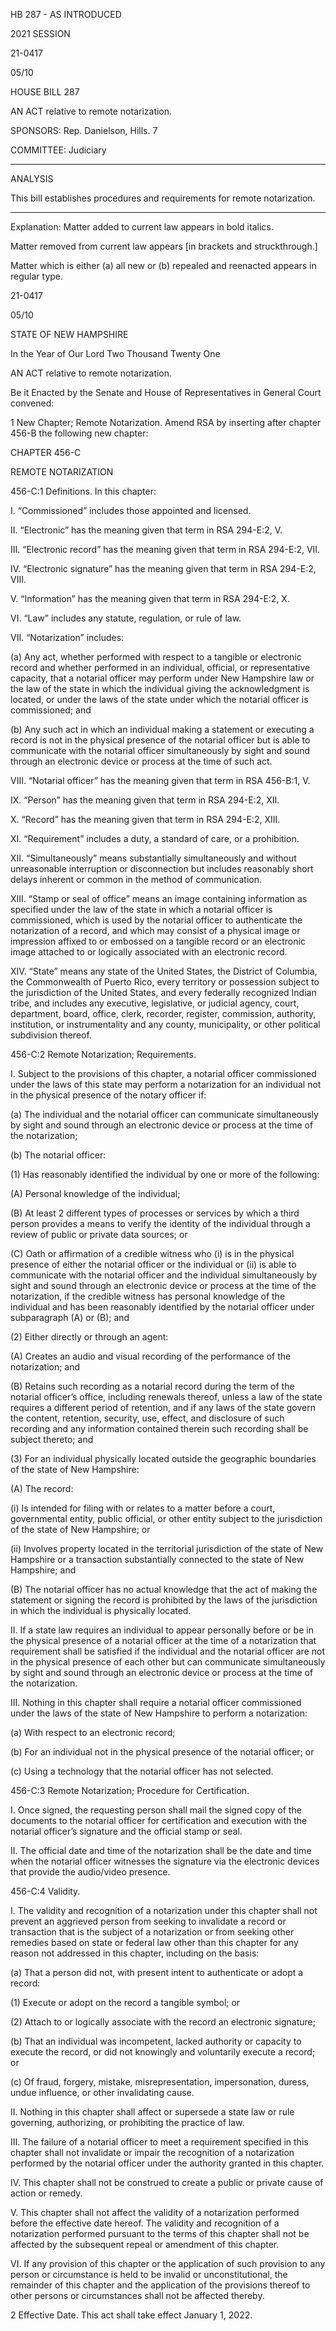  HB 287 - AS INTRODUCED

 

 

2021 SESSION

 21-0417

 05/10

 

HOUSE BILL 287

 

AN ACT relative to remote notarization.

 

SPONSORS: Rep. Danielson, Hills. 7

 

COMMITTEE: Judiciary

 

-----------------------------------------------------------------

 

ANALYSIS

 

 This bill establishes procedures and requirements for remote notarization.

 

- - - - - - - - - - - - - - - - - - - - - - - - - - - - - - - - - - - - - - - - - - - - - - - - - - - - - - - - - - - - - - - - - - - - - - - - - - - 

 

Explanation: Matter added to current law appears in bold italics.

 Matter removed from current law appears [in brackets and struckthrough.]

 Matter which is either (a) all new or (b) repealed and reenacted appears in regular type.

 21-0417

 05/10

 

STATE OF NEW HAMPSHIRE

 

In the Year of Our Lord Two Thousand Twenty One

 

AN ACT relative to remote notarization.

 

Be it Enacted by the Senate and House of Representatives in General Court convened:

 

 1 New Chapter; Remote Notarization. Amend RSA by inserting after chapter 456-B the following new chapter:

CHAPTER 456-C

REMOTE NOTARIZATION

 456-C:1 Definitions. In this chapter:

 I. “Commissioned” includes those appointed and licensed.

 II. “Electronic” has the meaning given that term in RSA 294-E:2, V.

 III. “Electronic record” has the meaning given that term in RSA 294-E:2, VII. 

 IV. “Electronic signature” has the meaning given that term in RSA 294-E:2, VIII.

 V. “Information” has the meaning given that term in RSA 294-E:2, X.

 VI. “Law” includes any statute, regulation, or rule of law.

 VII. “Notarization” includes:

 (a) Any act, whether performed with respect to a tangible or electronic record and whether performed in an individual, official, or representative capacity, that a notarial officer may perform under New Hampshire law or the law of the state in which the individual giving the acknowledgment is located, or under the laws of the state under which the notarial officer is commissioned; and

 (b) Any such act in which an individual making a statement or executing a record is not in the physical presence of the notarial officer but is able to communicate with the notarial officer simultaneously by sight and sound through an electronic device or process at the time of such act.

 VIII. “Notarial officer” has the meaning given that term in RSA 456-B:1, V.

 IX. “Person” has the meaning given that term in RSA 294-E:2, XII.

 X. “Record” has the meaning given that term in RSA 294-E:2, XIII.

 XI. “Requirement” includes a duty, a standard of care, or a prohibition.

 XII. “Simultaneously” means substantially simultaneously and without unreasonable interruption or disconnection but includes reasonably short delays inherent or common in the method of communication.

 XIII. “Stamp or seal of office” means an image containing information as specified under the law of the state in which a notarial officer is commissioned, which is used by the notarial officer to authenticate the notarization of a record, and which may consist of a physical image or impression affixed to or embossed on a tangible record or an electronic image attached to or logically associated with an electronic record.

 XIV. “State” means any state of the United States, the District of Columbia, the Commonwealth of Puerto Rico, every territory or possession subject to the jurisdiction of the United States, and every federally recognized Indian tribe, and includes any executive, legislative, or judicial agency, court, department, board, office, clerk, recorder, register, commission, authority, institution, or instrumentality and any county, municipality, or other political subdivision thereof. 

 456-C:2 Remote Notarization; Requirements.

 I. Subject to the provisions of this chapter, a notarial officer commissioned under the laws of this state may perform a notarization for an individual not in the physical presence of the notary officer if:

 (a) The individual and the notarial officer can communicate simultaneously by sight and sound through an electronic device or process at the time of the notarization;

 (b) The notarial officer:

 (1) Has reasonably identified the individual by one or more of the following:

 (A) Personal knowledge of the individual;

 (B) At least 2 different types of processes or services by which a third person provides a means to verify the identity of the individual through a review of public or private data sources; or

 (C) Oath or affirmation of a credible witness who (i) is in the physical presence of either the notarial officer or the individual or (ii) is able to communicate with the notarial officer and the individual simultaneously by sight and sound through an electronic device or process at the time of the notarization, if the credible witness has personal knowledge of the individual and has been reasonably identified by the notarial officer under subparagraph (A) or (B); and

 (2) Either directly or through an agent:

 (A) Creates an audio and visual recording of the performance of the notarization; and

 (B) Retains such recording as a notarial record during the term of the notarial officer’s office, including renewals thereof, unless a law of the state requires a different period of retention, and if any laws of the state govern the content, retention, security, use, effect, and disclosure of such recording and any information contained therein such recording shall be subject thereto; and

 (3) For an individual physically located outside the geographic boundaries of the state of New Hampshire:

 (A) The record:

 (i) Is intended for filing with or relates to a matter before a court, governmental entity, public official, or other entity subject to the jurisdiction of the state of New Hampshire; or

 (ii) Involves property located in the territorial jurisdiction of the state of New Hampshire or a transaction substantially connected to the state of New Hampshire; and

 (B) The notarial officer has no actual knowledge that the act of making the statement or signing the record is prohibited by the laws of the jurisdiction in which the individual is physically located.

 II. If a state law requires an individual to appear personally before or be in the physical presence of a notarial officer at the time of a notarization that requirement shall be satisfied if the individual and the notarial officer are not in the physical presence of each other but can communicate simultaneously by sight and sound through an electronic device or process at the time of the notarization.

 III. Nothing in this chapter shall require a notarial officer commissioned under the laws of the state of New Hampshire to perform a notarization:

 (a) With respect to an electronic record; 

 (b) For an individual not in the physical presence of the notarial officer; or

 (c) Using a technology that the notarial officer has not selected.

 456-C:3 Remote Notarization; Procedure for Certification.

 I. Once signed, the requesting person shall mail the signed copy of the documents to the notarial officer for certification and execution with the notarial officer’s signature and the official stamp or seal.

 II. The official date and time of the notarization shall be the date and time when the notarial officer witnesses the signature via the electronic devices that provide the audio/video presence. 

 456-C:4 Validity.

 I. The validity and recognition of a notarization under this chapter shall not prevent an aggrieved person from seeking to invalidate a record or transaction that is the subject of a notarization or from seeking other remedies based on state or federal law other than this chapter for any reason not addressed in this chapter, including on the basis:

 (a) That a person did not, with present intent to authenticate or adopt a record:

 (1) Execute or adopt on the record a tangible symbol; or

 (2) Attach to or logically associate with the record an electronic signature;

 (b) That an individual was incompetent, lacked authority or capacity to execute the record, or did not knowingly and voluntarily execute a record; or

 (c) Of fraud, forgery, mistake, misrepresentation, impersonation, duress, undue influence, or other invalidating cause. 

 II. Nothing in this chapter shall affect or supersede a state law or rule governing, authorizing, or prohibiting the practice of law.

 III. The failure of a notarial officer to meet a requirement specified in this chapter shall not invalidate or impair the recognition of a notarization performed by the notarial officer under the authority granted in this chapter.

 IV. This chapter shall not be construed to create a public or private cause of action or remedy.

 V. This chapter shall not affect the validity of a notarization performed before the effective date hereof. The validity and recognition of a notarization performed pursuant to the terms of this chapter shall not be affected by the subsequent repeal or amendment of this chapter. 

 VI. If any provision of this chapter or the application of such provision to any person or circumstance is held to be invalid or unconstitutional, the remainder of this chapter and the application of the provisions thereof to other persons or circumstances shall not be affected thereby.

 2 Effective Date. This act shall take effect January 1, 2022.

